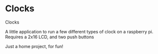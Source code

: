 # Clocks
Clocks

A little application to run a few different types of clock on a raspberry pi. Requires a 2x16 LCD, and two push buttons

Just a home project, for fun!
